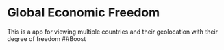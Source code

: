 # Global Economic Freedom
This is a app for viewing multiple countries and their geolocation with their degree of freedom
##Boost